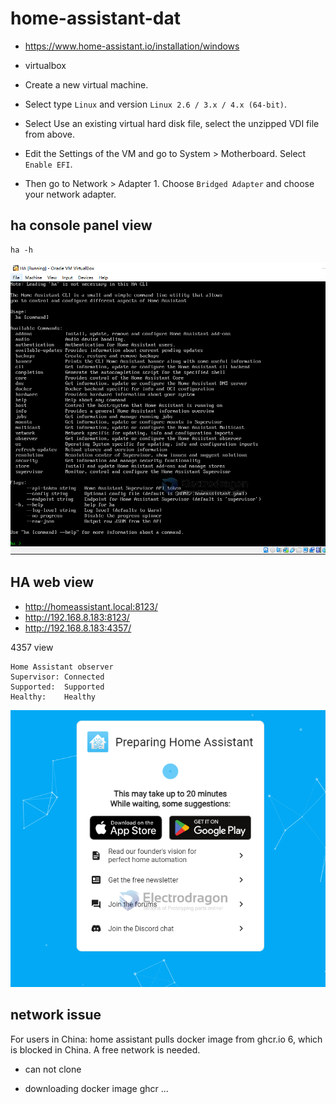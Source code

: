 
# home-assistant-dat

- https://www.home-assistant.io/installation/windows
- virtualbox 


- Create a new virtual machine.
- Select type ``Linux`` and version ```Linux 2.6 / 3.x / 4.x (64-bit)```.
- Select Use an existing virtual hard disk file, select the unzipped VDI file from above.
- Edit the Settings of the VM and go to System > Motherboard. Select ```Enable EFI```.
- Then go to Network > Adapter 1. Choose ``Bridged Adapter`` and choose your network adapter.


## ha console panel view 

    ha -h 

![](2023-10-07-14-33-51.png)


## HA web view

- http://homeassistant.local:8123/
- http://192.168.8.183:8123/
- http://192.168.8.183:4357/

4357 view 

    Home Assistant observer
    Supervisor:	Connected
    Supported:	Supported
    Healthy:	Healthy

![](2023-10-07-14-34-18.png)



## network issue 

For users in China: home assistant pulls docker image from ghcr.io 6, which is blocked in China. A free network is needed.

- can not clone 

- downloading docker image ghcr ... 

